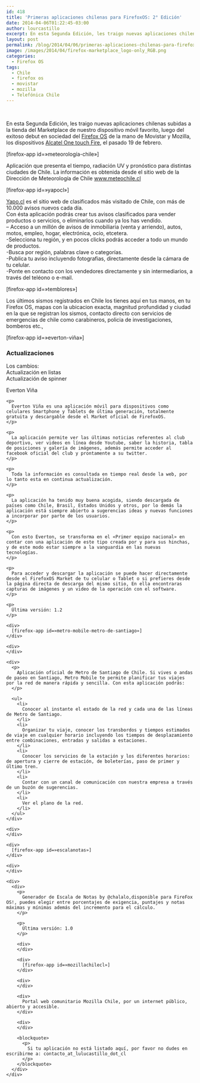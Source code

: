 ```yaml
---
id: 418
title: 'Primeras aplicaciones chilenas para FirefoxOS: 2° Edición'
date: 2014-04-06T01:22:45-03:00
author: lourcastillo
excerpt: En esta Segunda Edición, les traigo nuevas aplicaciones chilenas subidas a la tienda del Marketplace de nuestro dispositivo móvil favorito, luego del exitoso debut en sociedad del Firefox OS de la mano de Movistar y Mozilla, los dispositivos Alcatel One touch Fire, el pasado 19 de febrero.
layout: post
permalink: /blog/2014/04/06/primeras-aplicaciones-chilenas-para-firefoxos-2-edicion/
image: /images/2014/04/firefox-marketplace_logo-only_RGB.png
categories:
  - Firefox OS
tags:
  - Chile
  - firefox os
  - movistar
  - mozilla
  - Telefónica Chile
---
```

&nbsp;

En esta Segunda Edición, les traigo nuevas aplicaciones chilenas subidas a la tienda del Marketplace de nuestro dispositivo móvil favorito, luego del exitoso debut en sociedad del <a title="Obtener hoy un teléfono inteligente Firefox OS" href="https://www.mozilla.org/es-ES/firefox/os/" target="_blank">Firefox OS</a> de la mano de Movistar y Mozilla, los dispositivos <a title="Pase y vea las virtudes de este increíble dispositivo con Firefox OS" href="http://www.alcatelonetouch.com/global-en/products/smartphones/one_touch_fire.html#.U0DbS6b9-00" target="_blank">Alcatel One touch Fire</a>, el pasado 19 de febrero.<!--more-->

[firefox-app id=»meteorología-chile»]

Aplicación que presenta el tiempo, radiación UV y pronóstico para distintas ciudades de Chile. La información es obtenida desde el sitio web de la Dirección de Meteorología de Chile <a href="http://www.meteochile.cl" rel="nofollow">www.meteochile.cl</a>

[firefox-app id=»yapocl»]

<a href="http://Yapo.cl" rel="nofollow">Yapo.cl</a> es el sitio web de clasificados más visitado de Chile, con más de 10.000 avisos nuevos cada día.  
Con ésta aplicación podrás crear tus avisos clasificados para vender productos o servicios, o eliminarlos cuando ya los has vendido.  
&#8211; Acceso a un millón de avisos de inmobiliaria (venta y arriendo), autos, motos, empleo, hogar, electrónica, ocio, etcetera.  
-Selecciona tu región, y en pocos clicks podrás acceder a todo un mundo de productos.  
-Busca por región, palabras clave o categorías.  
-Publica tu aviso incluyendo fotografias, directamente desde la cámara de tu celular.  
-Ponte en contacto con los vendedores directamente y sin intermediarios, a través del teléono o e-mail.

[firefox-app id=»temblores»]

Los últimos sismos registrados en Chile los tienes aquí en tus manos, en tu Firefox OS, mapas con la ubicacion exacta, magnitud profundidad y ciudad en la que se registran los sismos, contacto directo con servicios de emergencias de chile como carabineros, policia de investigaciones, bomberos etc.,

[firefox-app id=»everton-viña»]

### Actualizaciones

<div>
  <p>
    Los cambios:<br /> Actualización en listas<br /> Actualización de spinner
  </p>
  
  <div>
    <p>
      Everton Viña
    </p>
    
    <p>
      Everton Viña es una aplicación móvil para dispositivos como celulares Smartphone y Tablets de última generación, totalmente gratuita y descargable desde el Market oficial de FirefoxOS.
    </p>
    
    <p>
      La aplicación permite ver las últimas noticias referentes al club deportivo, ver videos en línea desde Youtube, saber la historia, tabla de posiciones y galería de imágenes, además permite acceder al facebook oficial del club y prontamente a su twitter.
    </p>
    
    <p>
      Toda la información es consultada en tiempo real desde la web, por lo tanto esta en continua actualización.
    </p>
    
    <p>
      La aplicación ha tenido muy buena acogida, siendo descargada de países como Chile, Brasil, Estados Unidos y otros, por lo demás la aplicación está siempre abierto a sugerencias ideas y nuevas funciones a incorporar por parte de los usuarios.
    </p>
    
    <p>
      Con esto Everton, se transforma en el «Primer equipo nacional» en contar con una aplicación de este tipo creada por y para sus hinchas, y de este modo estar siempre a la vanguardia en las nuevas tecnologías.
    </p>
    
    <p>
      Para acceder y descargar la aplicación se puede hacer directamente desde el FirefoxOS Market de tu celular o Tablet o si prefieres desde la página directa de descarga del mismo sitio, En ella encontraras capturas de imágenes y un video de la operación con el software.
    </p>
    
    <p>
      Última versión: 1.2
    </p>
    
    <div>
      [firefox-app id=»metro-mobile-metro-de-santiago»]
    </div>
    
    <div>
    </div>
    
    <div>
      <p>
        Aplicación oficial de Metro de Santiago de Chile. Si vives o andas de paseo en Santiago, Metro Mobile te permite planificar tus viajes por la red de manera rápida y sencilla. Con esta aplicación podrás:
      </p>
      
      <ul>
        <li>
          Conocer al instante el estado de la red y cada una de las líneas de Metro de Santiago.
        </li>
        <li>
          Organizar tu viaje, conocer los transbordos y tiempos estimados de viaje en cualquier horario incluyendo los tiempos de desplazamiento entre combinaciones, entradas y salidas a estaciones.
        </li>
        <li>
          Conocer los servicios de la estación y los diferentes horarios: de apertura y cierre de estación, de boleterías, paso de primer y último tren.
        </li>
        <li>
          Contar con un canal de comunicación con nuestra empresa a través de un buzón de sugerencias.
        </li>
        <li>
          Ver el plano de la red.
        </li>
      </ul>
    </div>
    
    <div>
    </div>
    
    <div>
      [firefox-app id=»escalanotas»]
    </div>
    
    <div>
    </div>
    
    <div>
      <div>
        <p>
          Generador de Escala de Notas by @chalalo,disponible para FireFox OS!, puedes elegir entre porcentajes de exigencia, puntajes y notas máximas y mínimas además del incremento para el cálculo.
        </p>
        
        <p>
          Última versión: 1.0
        </p>
        
        <div>
        </div>
        
        <div>
          [firefox-app id=»mozillachilecl»]
        </div>
        
        <div>
        </div>
        
        <div>
          Portal web comunitario Mozilla Chile, por un internet público, abierto y accesible.
        </div>
        
        <div>
        </div>
        
        <blockquote>
          <p>
            Si tu aplicación no está listado aquí, por favor no dudes en escribirme a: contacto_at_lulucastillo_dot_cl
          </p>
        </blockquote>
      </div>
    </div>
  </div>
</div>